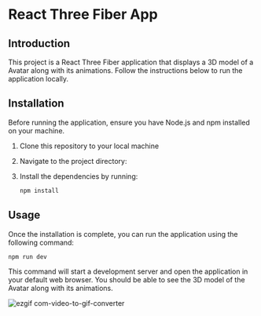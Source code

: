 # React Three Fiber App

## Introduction

This project is a React Three Fiber application that displays a 3D model of a Avatar along with its animations. Follow the instructions below to run the application locally.

## Installation

Before running the application, ensure you have Node.js and npm installed on your machine.

1. Clone this repository to your local machine

2. Navigate to the project directory:

3. Install the dependencies by running:

   ```bash
   npm install
   ```

## Usage

Once the installation is complete, you can run the application using the following command:

```bash
npm run dev
```

This command will start a development server and open the application in your default web browser. You should be able to see the 3D model of the Avatar along with its animations.


![ezgif com-video-to-gif-converter](https://github.com/Sudhir-Kumar-Gamersback/AvatarArena/assets/167057380/b2639684-de65-40a7-bc7b-8e3d48ea1710)

